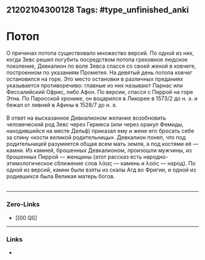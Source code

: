 21202104300128
Tags: #type_unfinished_anki 
---
# Потоп

О причинах потопа существовало множество версий. По одной из них, когда Зевс решил погубить посредством потопа греховное людское поколение, Девкалион по воле Зевса спасся со своей женой в ковчеге, построенном по указаниям Прометея. На девятый день потопа ковчег остановился на горе. Это место остановки в различных преданиях указывается противоречиво: главные из них называют Парнас или Фессалийский Офрис, либо Афон. По версии, спасся с Пиррой на горе Этна. По Паросской хронике, он воцарился в Ликорее в 1573/2 до н. э. и бежал от ливней в Афины в 1528/7 до н. э.<br><br>В ответ на высказанное Девкалионом желание возобновить человеческий род Зевс через Гермеса (или через оракул Фемиды, находившийся на месте Дельф) приказал ему и жене его бросать себе за спину «кости великой родительницы». Девкалион понял, что под родительницей разумеется общая всем мать земля, а под костями её — камни. Из камней, брошенных Девкалионом, произошли мужчины, из брошенных Пиррой — женщины (этот рассказ есть народно-этимологическое сближение слов λάας — камень и λαός — народ). По одной из версий, камни были взяты из скалы Агд во Фригии, и одной из родившихся была Великая матерь богов.<br><br>

---
### Zero-Links
- [[00 QI]]
---
### Links
-